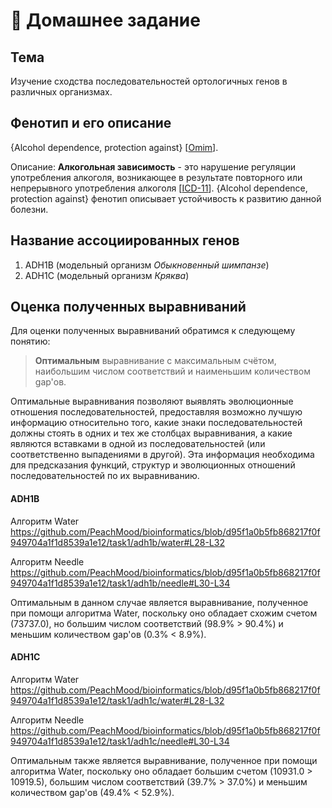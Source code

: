 # 🔎 Домашнее задание

## Тема
Изучение сходства последовательностей ортологичных генов в различных организмах.

## Фенотип и его описание
{Alcohol dependence, protection against} [[Omim](https://omim.org/entry/103780)].

Описание: **Алкогольная зависимость** - это нарушение регуляции употребления алкоголя, возникающее в результате повторного или непрерывного употребления алкоголя [[ICD-11](https://icd.who.int/browse11/l-m/en#/http://id.who.int/icd/entity/1580466198)]. {Alcohol dependence, protection against} фенотип описывает устойчивость к развитию данной болезни.

## Название ассоциированных генов
1. ADH1B (модельный организм *Обыкновенный шимпанзе*)
2. ADH1C (модельный организм *Кряква*)

## Оценка полученных выравниваний
Для оценки полученных выравниваний обратимся к следующему понятию:

> **Оптимальным** выравнивание с максимальным счётом, наибольшим числом соответствий и наименьшим количеством gap'ов.
>
Оптимальные выравнивания позволяют выявлять эволюционные отношения последовательностей, предоставляя возможно лучшую информацию относительно того, какие знаки последовательностей должны стоять в одних и тех же столбцах выравнивания, а какие являются вставками в одной из последовательностей (или соответственно выпадениями в другой). Эта информация необходима для предсказания функций, структур и эволюционных отношений последовательностей по их выравниванию.

#### ADH1B
Алгоритм Water
https://github.com/PeachMood/bioinformatics/blob/d95f1a0b5fb868217f0f949704a1f1d8539a1e12/task1/adh1b/water#L28-L32

Алгоритм Needle
https://github.com/PeachMood/bioinformatics/blob/d95f1a0b5fb868217f0f949704a1f1d8539a1e12/task1/adh1b/needle#L30-L34

Оптимальным в данном случае является выравнивание, полученное при помощи алгоритма Water, поскольку оно обладает схожим счетом (73737.0), но большим числом соответствий (98.9% > 90.4%) и меньшим количеством gap'ов (0.3% < 8.9%).

#### ADH1C
Алгоритм Water
https://github.com/PeachMood/bioinformatics/blob/d95f1a0b5fb868217f0f949704a1f1d8539a1e12/task1/adh1c/water#L28-L32

Алгоритм Needle
https://github.com/PeachMood/bioinformatics/blob/d95f1a0b5fb868217f0f949704a1f1d8539a1e12/task1/adh1c/needle#L30-L34

Оптимальным также является выравнивание, полученное при помощи алгоритма Water, поскольку оно обладает большим счетом (10931.0 > 10919.5), большим числом соответствий (39.7% > 37.0%) и меньшим количеством gap'ов (49.4% < 52.9%).
